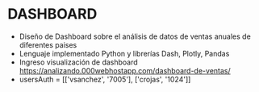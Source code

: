 
# DASHBOARD

* Diseño de Dashboard sobre el análisis de datos de ventas anuales de diferentes paises
* Lenguaje implementado Python y librerías Dash, Plotly, Pandas
* Ingreso visualización de dashboard https://analizando.000webhostapp.com/dashboard-de-ventas/
* usersAuth = [['vsanchez', '7005'], ['crojas', '1024']]
